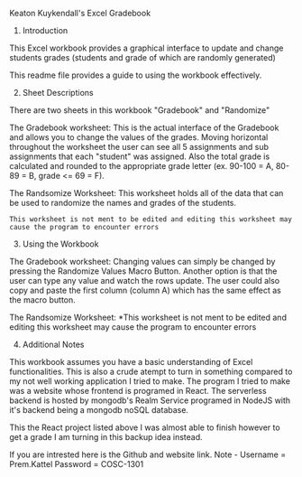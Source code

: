 Keaton Kuykendall's Excel Gradebook
1. Introduction

This Excel workbook provides a graphical interface to update and change students grades (students and grade of which are randomly generated)

This readme file provides a guide to using the workbook effectively.

2. Sheet Descriptions

There are two sheets in this workbook "Gradebook" and "Randomize"

The Gradebook worksheet:
    This is the actual interface of the Gradebook and allows you to change the values of the grades.
    Moving horizontal throughout the worksheet the user can see all 5 assignments and sub assignments that each "student" was assigned.
    Also the total grade is calculated and rounded to the appropriate grade letter (ex. 90-100 = A, 80-89 = B, grade <= 69 = F).

The Randsomize Worksheet:
    This worksheet holds all of the data that can be used to randomize the names and grades of the students. 

    This worksheet is not ment to be edited and editing this worksheet may cause the program to encounter errors

3. Using the Workbook

The Gradebook worksheet:
    Changing values can simply be changed by pressing the Randomize Values Macro Button.
    Another option is that the user can type any value and watch the rows update. 
    The user could also copy and paste the first column (column A) which has the same effect as the macro button. 

The Randsomize Worksheet:
    *This worksheet is not ment to be edited and editing this worksheet may cause the program to encounter errors
    
4. Additional Notes

This workbook assumes you have a basic understanding of Excel functionalities. 
This is also a crude atempt to turn in something compared to my not well working application I tried to make.
The program I tried to make was a website whose frontend is programed in React.
The serverless backend is hosted by mongodb's Realm Service programed in NodeJS with it's backend being a mongodb noSQL database.

This the React project listed above I was almost able to finish however to get a grade I am turning in this backup idea instead.

If you are intrested here is the Github and website link. 
Note - 
    Username = Prem.Kattel 
    Password = COSC-1301